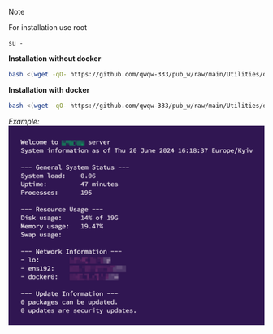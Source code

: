 > [!NOTE]
> For installation use root
> ```
> su -
> ```
**Installation without docker**
```bash
bash <(wget -qO- https://github.com/qwqw-333/pub_w/raw/main/Utilities/debian/default_configuration/start.sh)
```
**Installation with docker**
```bash
bash <(wget -qO- https://github.com/qwqw-333/pub_w/raw/main/Utilities/debian/default_configuration/start+docker.sh)
```

_Example:_
![Example](./example.png)
